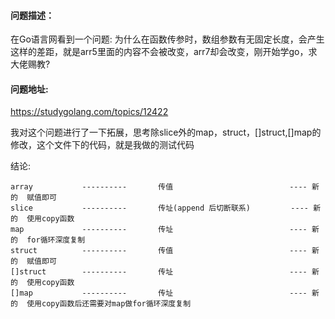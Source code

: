 #### 问题描述：
在Go语言网看到一个问题:
为什么在函数传参时，数组参数有无固定长度，会产生这样的差距，就是arr5里面的内容不会被改变，arr7却会改变，刚开始学go，求大佬赐教?

#### 问题地址:
https://studygolang.com/topics/12422

我对这个问题进行了一下拓展，思考除slice外的map，struct，[]struct,[]map的修改，这个文件下的代码，就是我做的测试代码

结论:
```golang
array           ----------       传值                          ---- 新的  赋值即可
slice           ----------       传址(append 后切断联系)         ---- 新的  使用copy函数
map             ----------       传址                          ---- 新的  for循环深度复制
struct          ----------       传值                          ---- 新的  赋值即可
[]struct        ----------       传址                          ---- 新的  使用copy函数
[]map           ----------       传址                          ---- 新的  使用copy函数后还需要对map做for循环深度复制
```

